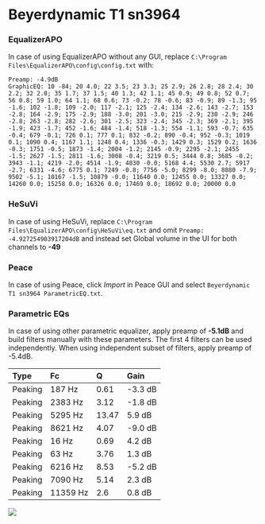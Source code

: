 # Beyerdynamic T1 sn3964

### EqualizerAPO
In case of using EqualizerAPO without any GUI, replace `C:\Program Files\EqualizerAPO\config\config.txt`
with:
```
Preamp: -4.9dB
GraphicEQ: 10 -84; 20 4.0; 22 3.5; 23 3.3; 25 2.9; 26 2.8; 28 2.4; 30 2.2; 32 2.0; 35 1.7; 37 1.5; 40 1.3; 42 1.1; 45 0.9; 49 0.8; 52 0.7; 56 0.8; 59 1.0; 64 1.1; 68 0.6; 73 -0.2; 78 -0.6; 83 -0.9; 89 -1.3; 95 -1.6; 102 -1.8; 109 -2.0; 117 -2.1; 125 -2.4; 134 -2.6; 143 -2.7; 153 -2.8; 164 -2.9; 175 -2.9; 188 -3.0; 201 -3.0; 215 -2.9; 230 -2.9; 246 -2.8; 263 -2.8; 282 -2.6; 301 -2.5; 323 -2.4; 345 -2.3; 369 -2.1; 395 -1.9; 423 -1.7; 452 -1.6; 484 -1.4; 518 -1.3; 554 -1.1; 593 -0.7; 635 -0.4; 679 -0.1; 726 0.1; 777 0.1; 832 -0.2; 890 -0.4; 952 -0.3; 1019 0.1; 1090 0.4; 1167 1.1; 1248 0.4; 1336 -0.3; 1429 0.3; 1529 0.2; 1636 -0.3; 1751 -0.5; 1873 -1.4; 2004 -1.2; 2145 -0.9; 2295 -2.1; 2455 -1.5; 2627 -1.5; 2811 -1.6; 3008 -0.4; 3219 0.5; 3444 0.8; 3685 -0.2; 3943 -1.1; 4219 -2.0; 4514 -1.9; 4830 -0.0; 5168 4.4; 5530 2.7; 5917 -2.7; 6331 -4.6; 6775 0.1; 7249 -0.8; 7756 -5.0; 8299 -8.0; 8880 -7.9; 9502 -5.1; 10167 -1.5; 10879 -0.0; 11640 0.0; 12455 0.0; 13327 0.0; 14260 0.0; 15258 0.0; 16326 0.0; 17469 0.0; 18692 0.0; 20000 0.0
```

### HeSuVi
In case of using HeSuVi, replace `C:\Program Files\EqualizerAPO\config\HeSuVi\eq.txt` and omit `Preamp:
-4.927254903917204dB` and instead set Global volume in the UI for both channels to **-49**

### Peace
In case of using Peace, click *Import* in Peace GUI and select `Beyerdynamic T1 sn3964 ParametricEQ.txt`.

### Parametric EQs
In case of using other parametric equalizer, apply preamp of **-5.1dB** and build filters manually
with these parameters. The first 4 filters can be used independently.
When using independent subset of filters, apply preamp of -5.4dB.

| Type    | Fc       |     Q | Gain    |
|:--------|:---------|:------|:--------|
| Peaking | 187 Hz   |  0.61 | -3.3 dB |
| Peaking | 2383 Hz  |  3.12 | -1.8 dB |
| Peaking | 5295 Hz  | 13.47 | 5.9 dB  |
| Peaking | 8621 Hz  |  4.07 | -9.0 dB |
| Peaking | 16 Hz    |  0.69 | 4.2 dB  |
| Peaking | 63 Hz    |  3.76 | 1.3 dB  |
| Peaking | 6216 Hz  |  8.53 | -5.2 dB |
| Peaking | 7090 Hz  |  5.14 | 2.3 dB  |
| Peaking | 11359 Hz |  2.6  | 0.8 dB  |

![](https://raw.githubusercontent.com/jaakkopasanen/AutoEq/master/results/innerfidelity/sbaf-serious/Beyerdynamic%20T1%20sn3964/Beyerdynamic%20T1%20sn3964.png)